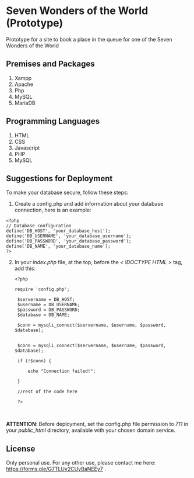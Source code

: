 # Seven Wonders of the World (Prototype)
Prototype for a site to book a place in the queue for one of the Seven Wonders of the World

## Premises and Packages
1. Xampp
2. Apache
3. Php
4. MySQL
5. MariaDB

## Programming Languages
1. HTML
2. CSS
3. Javascript
4. PHP
5. MySQL

## Suggestions for Deployment
To make your database secure, follow these steps:
<br>
1. Create a config.php and add information about your database connection, here is an example:

  ```
  <?php
  // Database configuration
  define('DB_HOST', 'your_database_host');
  define('DB_USERNAME', 'your_database_username');
  define('DB_PASSWORD', 'your_database_password');
  define('DB_NAME', 'your_database_name');
  ?>
  ```
2. In your _index.php_ file, at the top, before the _< !DOCTYPE HTML >_ tag, add this:
   ```
   <?php

   require 'config.php';

    $servername = DB_HOST;
    $username = DB_USERNAME;
    $password = DB_PASSWORD;
    $database = DB_NAME;
    
    $conn = mysqli_connect($servername, $username, $password, $database);
    
    
    $conn = mysqli_connect($servername, $username, $password, $database);
    
    if (!$conn) {
    
        echo "Connection failed!";
    
    }
    
    //rest of the code here
    
    ?>

   ``` 
<br>

__ATTENTION__: Before deployment, set the config.php file permission to _711_ in your _public_html_ directory, available with your chosen domain service.

## License
Only personal use. For any other use, please contact me here: https://forms.gle/G7TLUy2CUyBaNEEy7 .
